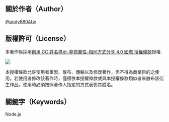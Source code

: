 ## 關於作者（Author）

[@andy6804tw](https://github.com/andy6804tw)

## 版權許可（License）

本著作係採用[創用 CC 姓名標示-非商業性-相同方式分享 4.0 國際 授權條款](http://creativecommons.org/licenses/by-nc-sa/4.0/)授權.

![](https://kdchang.gitbooks.io/react101/content/cc-by-nc-sa.png)

本授權條款允許使用者重製、散布、傳輸以及修改著作，但不得為商業目的之使用。若使用者修改該著作時，僅得依本授權條款或與本授權條款類似者來散布該衍生作品。使用時必須按照著作人指定的方式表彰其姓名。



## 關鍵字（Keywords）

Node.js

